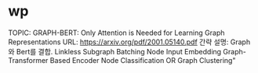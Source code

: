 # wp

TOPIC: GRAPH-BERT: Only Attention is Needed for Learning Graph Representations
URL: https://arxiv.org/pdf/2001.05140.pdf
간략 설명: Graph 와 Bert를 결합.
Linkless Subgraph Batching
Node Input Embedding
Graph-Transformer Based Encoder
Node Classification OR Graph Clustering"